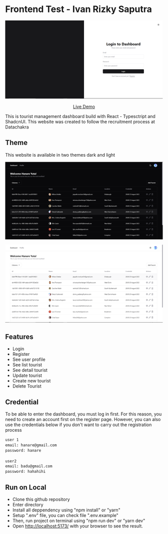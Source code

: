 # Frontend Test - Ivan Rizky Saputra

![thumbnail](https://raw.githubusercontent.com/Ivanrizkys/datacakra-test-fe/main/public/dashboard-login.png)

<p align="center">
<a href="https://hilarious-phoenix-30ffee.netlify.app/">Live Demo</a>
</p>

This is tourist management dashboard build with React - Typesctript and ShadcnUI. This website was created to follow the recruitment process at Datachakra

## Theme
This website is available in two themes dark and light

![dark](https://raw.githubusercontent.com/Ivanrizkys/datacakra-test-fe/main/public/dashboard-dark.png)

![light](https://raw.githubusercontent.com/Ivanrizkys/datacakra-test-fe/main/public/dashboard-light.png)

## Features
- Login
- Register
- See user profile
- See list tourist
- See detail tourist
- Update tourist
- Create new tourist
- Delete Tourist

## Credential
To be able to enter the dashboard, you must log in first. For this reason, you need to create an account first on the register page. However, you can also use the credentials below if you don't want to carry out the registration process
```bash
user 1
email: hanare@gmail.com
password: hanare

user2
email: badu@gmail.com
password: hahahihi
```

## Run on Local
- Clone this github repository
- Enter directory
- Install all deppendency using "npm install" or "yarn"
- Setup ".env" file, you can check file ".env.example"
- Then, run project on terminal using "npm run dev" or "yarn dev"
- Open [http://localhost:5173/](http://localhost:5173/) with your browser to see the result.